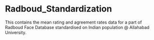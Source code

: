 # Radboud_Standardization
This contains the mean rating and agreement rates data for a part of Radboud Face Database standardised on Indian population @ Allahabad University.
